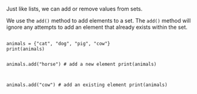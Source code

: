 Just like lists, we can add or remove values from sets.

We use the `add()` method to add elements to a set. 
The `add()` method will ignore any attempts to add an element that already exists within the set.

<Editor lang="python">
<code>
animals = {"cat", "dog", "pig", "cow"}
print(animals)

animals.add("horse") # add a new element
print(animals)

animals.add("cow") # add an existing element
print(animals)
</code>
</Editor>